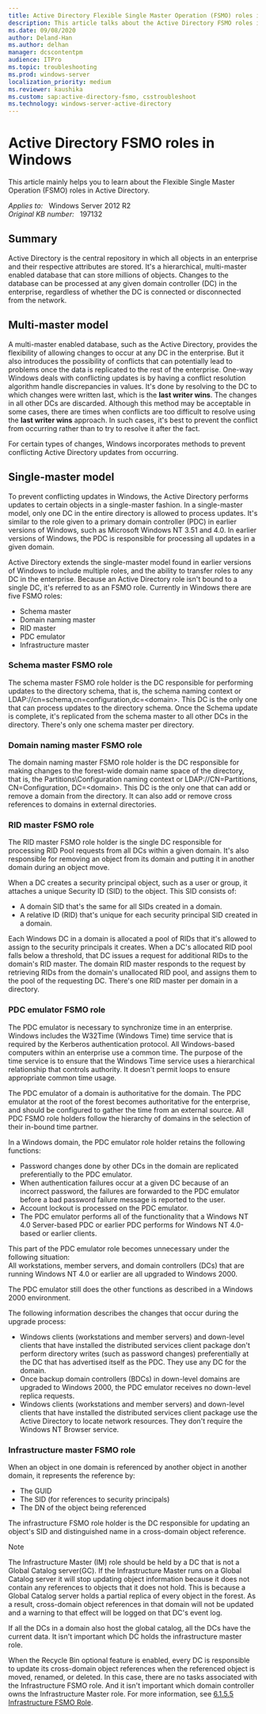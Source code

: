 ```yaml
---
title: Active Directory Flexible Single Master Operation (FSMO) roles in Windows
description: This article talks about the Active Directory FSMO roles in Windows.
ms.date: 09/08/2020
author: Deland-Han
ms.author: delhan
manager: dcscontentpm
audience: ITPro
ms.topic: troubleshooting
ms.prod: windows-server
localization_priority: medium
ms.reviewer: kaushika
ms.custom: sap:active-directory-fsmo, csstroubleshoot
ms.technology: windows-server-active-directory
---
```

# Active Directory FSMO roles in Windows

This article mainly helps you to learn about the Flexible Single Master Operation (FSMO) roles in Active Directory.

_Applies to:_ &nbsp; Windows Server 2012 R2  
_Original KB number:_ &nbsp; 197132

## Summary

Active Directory is the central repository in which all objects in an enterprise and their respective attributes are stored. It's a hierarchical, multi-master enabled database that can store millions of objects. Changes to the database can be processed at any given domain controller (DC) in the enterprise, regardless of whether the DC is connected or disconnected from the network.

## Multi-master model

A multi-master enabled database, such as the Active Directory, provides the flexibility of allowing changes to occur at any DC in the enterprise. But it also introduces the possibility of conflicts that can potentially lead to problems once the data is replicated to the rest of the enterprise. One-way Windows deals with conflicting updates is by having a conflict resolution algorithm handle discrepancies in values. It's done by resolving to the DC to which changes were written last, which is the **last writer wins**. The changes in all other DCs are discarded. Although this method may be acceptable in some cases, there are times when conflicts are too difficult to resolve using the **last writer wins** approach. In such cases, it's best to prevent the conflict from occurring rather than to try to resolve it after the fact.

For certain types of changes, Windows incorporates methods to prevent conflicting Active Directory updates from occurring.

## Single-master model

To prevent conflicting updates in Windows, the Active Directory performs updates to certain objects in a single-master fashion. In a single-master model, only one DC in the entire directory is allowed to process updates. It's similar to the role given to a primary domain controller (PDC) in earlier versions of Windows, such as Microsoft Windows NT 3.51 and 4.0. In earlier versions of Windows, the PDC is responsible for processing all updates in a given domain.

Active Directory extends the single-master model found in earlier versions of Windows to include multiple roles, and the ability to transfer roles to any DC in the enterprise. Because an Active Directory role isn't bound to a single DC, it's referred to as an FSMO role. Currently in Windows there are five FSMO roles:

- Schema master
- Domain naming master
- RID master
- PDC emulator
- Infrastructure master

### Schema master FSMO role

The schema master FSMO role holder is the DC responsible for performing updates to the directory schema, that is, the schema naming context or LDAP://cn=schema,cn=configuration,dc=\<domain>. This DC is the only one that can process updates to the directory schema. Once the Schema update is complete, it's replicated from the schema master to all other DCs in the directory. There's only one schema master per directory.

### Domain naming master FSMO role

The domain naming master FSMO role holder is the DC responsible for making changes to the forest-wide domain name space of the directory, that is, the Partitions\Configuration naming context or LDAP://CN=Partitions, CN=Configuration, DC=\<domain>. This DC is the only one that can add or remove a domain from the directory. It can also add or remove cross references to domains in external directories.

### RID master FSMO role

The RID master FSMO role holder is the single DC responsible for processing RID Pool requests from all DCs within a given domain. It's also responsible for removing an object from its domain and putting it in another domain during an object move.

When a DC creates a security principal object, such as a user or group, it attaches a unique Security ID (SID) to the object. This SID consists of:

- A domain SID that's the same for all SIDs created in a domain.
- A relative ID (RID) that's unique for each security principal SID created in a domain.

Each Windows DC in a domain is allocated a pool of RIDs that it's allowed to assign to the security principals it creates. When a DC's allocated RID pool falls below a threshold, that DC issues a request for additional RIDs to the domain's RID master. The domain RID master responds to the request by retrieving RIDs from the domain's unallocated RID pool, and assigns them to the pool of the requesting DC. There's one RID master per domain in a directory.

### PDC emulator FSMO role

The PDC emulator is necessary to synchronize time in an enterprise. Windows includes the W32Time (Windows Time) time service that is required by the Kerberos authentication protocol. All Windows-based computers within an enterprise use a common time. The purpose of the time service is to ensure that the Windows Time service uses a hierarchical relationship that controls authority. It doesn't permit loops to ensure appropriate common time usage.

The PDC emulator of a domain is authoritative for the domain. The PDC emulator at the root of the forest becomes authoritative for the enterprise, and should be configured to gather the time from an external source. All PDC FSMO role holders follow the hierarchy of domains in the selection of their in-bound time partner.

In a Windows domain, the PDC emulator role holder retains the following functions:

- Password changes done by other DCs in the domain are replicated preferentially to the PDC emulator.
- When authentication failures occur at a given DC because of an incorrect password, the failures are forwarded to the PDC emulator before a bad password failure message is reported to the user.
- Account lockout is processed on the PDC emulator.
- The PDC emulator performs all of the functionality that a Windows NT 4.0 Server-based PDC or earlier PDC performs for Windows NT 4.0-based or earlier clients.

This part of the PDC emulator role becomes unnecessary under the following situation:  
All workstations, member servers, and domain controllers (DCs) that are running Windows NT 4.0 or earlier are all upgraded to Windows 2000.

The PDC emulator still does the other functions as described in a Windows 2000 environment.

The following information describes the changes that occur during the upgrade process:

- Windows clients (workstations and member servers) and down-level clients that have installed the distributed services client package don't perform directory writes (such as password changes) preferentially at the DC that has advertised itself as the PDC. They use any DC for the domain.
- Once backup domain controllers (BDCs) in down-level domains are upgraded to Windows 2000, the PDC emulator receives no down-level replica requests.
- Windows clients (workstations and member servers) and down-level clients that have installed the distributed services client package use the Active Directory to locate network resources. They don't require the Windows NT Browser service.

### Infrastructure master FSMO role

When an object in one domain is referenced by another object in another domain, it represents the reference by:

- The GUID
- The SID (for references to security principals)
- The DN of the object being referenced

The infrastructure FSMO role holder is the DC responsible for updating an object's SID and distinguished name in a cross-domain object reference.

> [!NOTE]
> The Infrastructure Master (IM) role should be held by a DC that is not a Global Catalog server(GC). If the Infrastructure Master runs on a Global Catalog server it will stop updating object information because it does not contain any references to objects that it does not hold. This is because a Global Catalog server holds a partial replica of every object in the forest. As a result, cross-domain object references in that domain will not be updated and a warning to that effect will be logged on that DC's event log.

If all the DCs in a domain also host the global catalog, all the DCs have the current data. It isn't important which DC holds the infrastructure master role.

When the Recycle Bin optional feature is enabled, every DC is responsible to update its cross-domain object references when the referenced object is moved, renamed, or deleted. In this case, there are no tasks associated with the Infrastructure FSMO role. And it isn't important which domain controller owns the Infrastructure Master role. For more information, see [6.1.5.5 Infrastructure FSMO Role](/openspecs/windows_protocols/ms-adts/f2d2513a-dbce-43f7-be7a-0be5d25877af).
